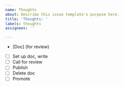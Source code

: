 ```yaml
---
name: Thoughts
about: Describe this issue template's purpose here.
title: 'Thoughts: '
labels: thoughts
assignees: ''

---
```


* [Doc] (for review)

- [ ] Set up doc, write
- [ ] Call for review
- [ ] Publish
- [ ] Delete doc
- [ ] Promote
